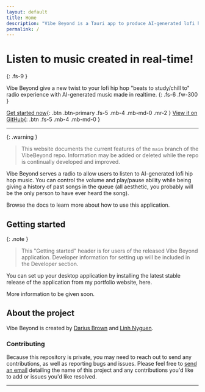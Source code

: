 ```yaml
---
layout: default
title: Home
description: "Vibe Beyond is a Tauri app to produce AI-generated lofi hip hop."
permalink: /
---
```


# Listen to music created in real-time!
{: .fs-9 }

Vibe Beyond give a new twist to your lofi hip hop "beats to study/chill to" radio experience with AI-generated music made in realtime.
{: .fs-6 .fw-300 }

[Get started now](#getting-started){: .btn .btn-primary .fs-5 .mb-4 .mb-md-0 .mr-2 }
[View it on GitHub][repo]{: .btn .fs-5 .mb-4 .mb-md-0 }

---

{: .warning }
> This website documents the current features of the `main` branch of the VibeBeyond repo. Information may be added or deleted while the repo is continually developed and improved.

Vibe Beyond serves a radio to allow users to listen to AI-generated lofi hip hop music. You can control the volume and play/pause ability while being giving a history of past songs in the queue (all aesthetic, you probably will be the only person to have ever heard the song).

Browse the docs to learn more about how to use this application.

## Getting started
{: .note }
> This "Getting started" header is for users of the released Vibe Beyond application. Developer information for setting up will be included in the Developer section.

You can set up your desktop application by installing the latest stable release of the application from my portfolio website, here. 

More information to be given soon.

## About the project
Vibe Beyond is created by [Darius Brown][portfolio] and [Linh Nyguen]().

### Contributing
Because this repository is private, you may need to reach out to send any contributions, as well as reporting bugs and issues. Please feel free to [send an email][email] detailing the name of this project and any contributions you'd like to add or issues you'd like resolved. 

----

[repo]: https://github.com/dariustb/VibeBeyond
[docs]: https://dariustb.github.io/VibeBeyond/

[portfolio]: https://dariusbrown.dev/
[email]: mailto:dariustb@tech-center.com
